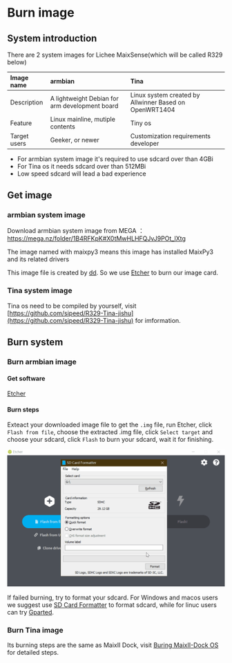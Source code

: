 # Burn image

## System introduction

There are 2 system images for Lichee MaixSense(which will be called R329 below) 

| Image name   | armbian                                        | Tina                                                   |
| :----------- | :--------------------------------------------- | :----------------------------------------------------- |
| Description  | A lightweight Debian for arm development board | Linux system created by Allwinner Based on OpenWRT1404 |
| Feature      | Linux mainline, mutiple contents               | Tiny os                                                |
| Target users | Geeker, or newer                               | Customization requirements developer                   |

- For armbian system image it's required to use sdcard over than 4GBi
- For Tina os it needs sdcard over than 512MBi
- Low speed sdcard will lead a bad experience

## Get image

### armbian system image

Download armbian system image from MEGA ：https://mega.nz/folder/1B4RFKpK#X0tMwHLHFQJvJ9POt_lXtg

The image named with maixpy3 means this image has installed MaixPy3 and its related drivers

This image file is created by [dd](https://en.wikipedia.org/wiki/Dd_(Unix)). So we use [Etcher](https://www.balena.io/etcher/ "Etcher")  to burn our image card.

### Tina system image

Tina os need to be compiled by yourself, visit [https://github.com/sipeed/R329-Tina-jishu](https://github.com/sipeed/R329-Tina-jishu) for imformation.

## Burn system

### Burn armbian image

#### Get software

[Etcher](https://www.balena.io/etcher/ "Etcher")

#### Burn steps

Exteact your downloaded image file to get the `.img` file, run Etcher, click `Flash from file`, choose the extracted .img file, click `Select target` and choose your sdcard, click `Flash` to burn your sdcard, wait it for finishing.

![burn](./../../maixII/M2A/assets/95133.gif)

If failed burning, try to format your sdcard. For Windows and macos users we suggest use [SD Card Formatter](https://www.sdcard.org/downloads/formatter/eula_windows/SDCardFormatterv5_WinEN.zip "SDCardFormatter") to format sdcard, while for linuc users can try [Gparted](https://gparted.org/).

### Burn Tina image

Its burning steps are the same as MaixII Dock, visit [Buring MaixII-Dock OS](./../M2/flash.html#Buring-system) for detailed steps.